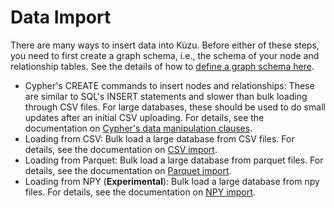 # Data Import 
There are many ways to insert data into Kùzu. Before either of these steps, you need to first create a graph schema, i.e., the schema of your node and relationship tables. See the details of how to [define a graph schema here](../cypher/ddl.md). 
  - Cypher's CREATE commands to insert nodes and relationships: These are similar to SQL's INSERT statements and slower than bulk loading through CSV files. For large databases, these should be used to do small updates after an initial CSV uploading. For details, see the documentation on [Cypher's data manipulation clauses](../cypher/data-manipulation-clauses).
  - Loading from CSV: Bulk load a large database from CSV files. For details, see the documentation on [CSV import](csv-import.md).
  - Loading from Parquet: Bulk load a large database from parquet files. For details, see the documentation on [Parquet import](parquet-import.md).
  - Loading from NPY (**Experimental**): Bulk load a large database from npy files. For details, see the documentation on [NPY import](npy-import.md).
